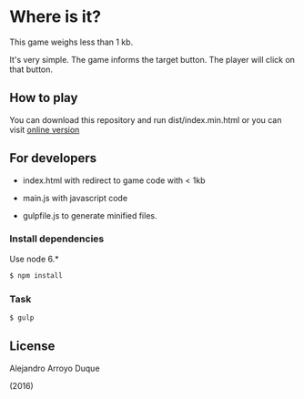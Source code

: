 # Where is it?
This game weighs less than 1 kb.

It's very simple. The game informs the target button. The player will click on that button.

## How to play
You can download this repository and run dist/index.min.html or you can visit [online version](https://where-is-it-online.web.app)

## For developers

+ index.html with redirect to game code with < 1kb

+ main.js with javascript code

+ gulpfile.js to generate minified files.

### Install dependencies

Use node 6.*

```sh
$ npm install
```

### Task

```sh
$ gulp
```

## License

Alejandro Arroyo Duque

(2016)
